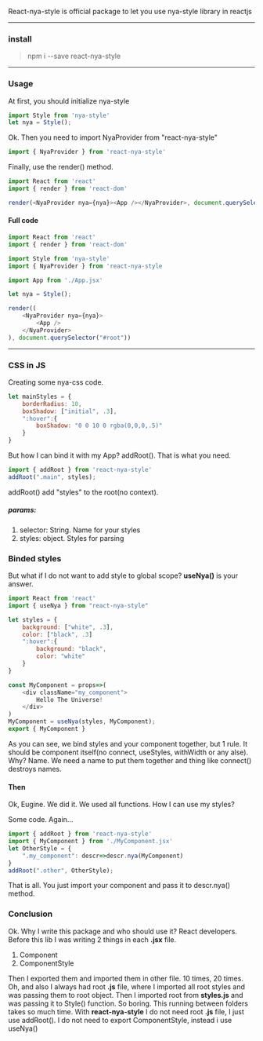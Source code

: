 React-nya-style is official package to let you use nya-style library in reactjs

---

### install
> npm i -\-save react-nya-style

---
### Usage
At first, you should initialize nya-style
```javascript
import Style from 'nya-style'
let nya = Style();
```
Ok. Then you need to import NyaProvider from "react-nya-style"
```javascript
import { NyaProvider } from 'react-nya-style'
```
Finally, use the render() method.
```javascript
import React from 'react'
import { render } from 'react-dom'

render(<NyaProvider nya={nya}><App /></NyaProvider>, document.querySelector("#root"))
```
#### Full code
```javascript
import React from 'react'
import { render } from 'react-dom'

import Style from 'nya-style'
import { NyaProvider } from 'react-nya-style

import App from './App.jsx'

let nya = Style();

render((
	<NyaProvider nya={nya}>
		<App />
	</NyaProvider>
), document.querySelector("#root"))
```
---

### CSS in JS
Creating some nya-css code.
```javascript
let mainStyles = {
	borderRadius: 10,
	boxShadow: ["initial", .3],
	":hover":{
		boxShadow: "0 0 10 0 rgba(0,0,0,.5)"
	}
}
```
But how I can bind it with my App?
addRoot(). That is what you need.
```javascript
import { addRoot } from 'react-nya-style'
addRoot(".main", styles);
```
addRoot() add "styles" to the root(no context).
##### params:
1. selector: String. Name for your styles
2. styles: object. Styles for parsing

### Binded styles
But what if I do not want to add style to global scope?
**useNya()** is your answer.

```javascript
import React from 'react'
import { useNya } from "react-nya-style"

let styles = {
	background: ["white", .3],
	color: ["black", .3]
	":hover":{
		background: "black",
		color: "white"
	}
}

const MyComponent = props=>(
	<div className="my_component">
		Hello The Universe!
	</div>
)
MyComponent = useNya(styles, MyComponent);
export { MyComponent }
```
As you can see, we bind styles and your component together, but 1 rule.
It should be component itself(no connect, useStyles, withWidth or any alse). Why? Name. We need a name to put them together and thing like connect() destroys names.
#### Then
Ok, Eugine. We did it. We used all functions. How I can use my styles?

Some code. Again...
```javascript
import { addRoot } from 'react-nya-style'
import { MyComponent } from './MyComponent.jsx'
let OtherStyle = {
	".my_component": descr=>descr.nya(MyComponent)
}
addRoot(".other", OtherStyle);
```
That is all. You just import your component and pass it to descr.nya() method.

### Conclusion
Ok. Why I write this package and who should use it?
React developers. Before this lib I was writing 2 things in each **.jsx** file.

1. Component
2. ComponentStyle

Then I exported them and imported them in other file. 10 times, 20 times.
Oh, and also I always had root **.js** file, where I imported all root styles and was passing them to root object. Then I imported root from **styles.js** and was passing it to Style() function. So boring. This running between folders takes so much time.
With **react-nya-style** I do not need root **.js** file, I just use addRoot().
I do not need to export ComponentStyle, instead i use useNya()